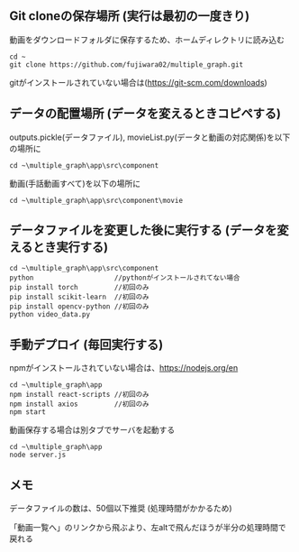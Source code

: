 ## Git cloneの保存場所 (実行は最初の一度きり)
動画をダウンロードフォルダに保存するため、ホームディレクトリに読み込む
```terminal
cd ~ 
git clone https://github.com/fujiwara02/multiple_graph.git 
```
gitがインストールされていない場合は(https://git-scm.com/downloads)

## データの配置場所 (データを変えるときコピペする)
outputs.pickle(データファイル), movieList.py(データと動画の対応関係)を以下の場所に
```terminal
cd ~\multiple_graph\app\src\component  
```
動画(手話動画すべて)を以下の場所に
```terminal
cd ~\multiple_graph\app\src\component\movie  
```

## データファイルを変更した後に実行する (データを変えるとき実行する)
```terminal
cd ~\multiple_graph\app\src\component  
python                    //pythonがインストールされてない場合
pip install torch         //初回のみ
pip install scikit-learn  //初回のみ
pip install opencv-python //初回のみ
python video_data.py
```

## 手動デプロイ (毎回実行する)

npmがインストールされていない場合は、https://nodejs.org/en
```terminal
cd ~\multiple_graph\app
npm install react-scripts //初回のみ
npm install axios         //初回のみ
npm start
```

動画保存する場合は別タブでサーバを起動する
```terminal
cd ~\multiple_graph\app
node server.js
```

## メモ
データファイルの数は、50個以下推奨 (処理時間がかかるため)

「動画一覧へ」のリンクから飛ぶより、左altで飛んだほうが半分の処理時間で戻れる

